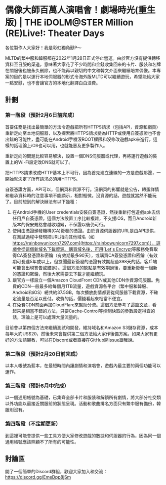 # 偶像大師百萬人演唱會！劇場時光(重生版) | THE iDOLM@STER Million (RE)Live!: Theater Days

各位製作人大家好！我是彩虹獨角獸P～

MLTD的繁中服和韓服都在2022年1月28日正式停止營運。由於官方沒有提供轉移資料至日服的渠道，意味著大家花了不少時間和金錢收集回來的卡片、服裝和名牌在關服後也被永久刪除，也不能再以親切的中文和韓文介面來繼續培育偶像。本專案的目的是以運行本地伺服器的形式令海外版MLTD可以繼續遊玩，希望能給大家一點安慰，也不會讓官方的本地化翻譯白白浪費。

## 計劃

### 第一階段（預計2月6日前完成）
首要任務是找出最簡單的方法令遊戲把所有HTTPS請求（包括API，資源和網頁）重新定向至本地伺服器，以及探索將HTTPS請求變為HTTP或使用自簽憑證也不會出錯的可能性，盡可能在Android手機沒ROOT權限和沒修改遊戲apk來進行。這樣的話理論上iOS也可以用，也就能惠及更多製作人。

重新定向的問題比較容易解決，設置一個DNS伺服器或代理，再將運行遊戲的裝置上的Wi-Fi設定改DNS就可以了。

把HTTPS請求改成HTTP基本上不可行，因為首先建立連線的一方是遊戲那邊，一開始就決定了所有請求必須用HTTPS。

自簽憑證方面，API可以，但網頁和資源不行。沒網頁的影響就是公告，轉蛋詳情和繼承資料時的注意事項不能顯示，相對輕微。沒資源的話，遊戲就當然不能玩了。目前想到的解決辦法有以下幾種：
1. 在Android手機的User credentials安裝自簽憑證，然後重新打包遊戲apk去信任用戶自簽憑證。這個方法設置工序比較複雜，不支援iOS，而且Android新版本的保安規格會越收越緊，不保證以後仍可行。
2. 使用由憑證頒發機構(CA)簽發的憑證。由於資源伺服器的URL是由API提供，在測試過程中發現把URL指向其他域名（如[https://rainbowunicorn7297.com](https://rainbowunicorn7297.com)），遊戲會從這個新域名下載資源。購買域名後，可用[Let's Encrypt](https://letsencrypt.org)等服務免費取得CA簽發憑證和密鑰（有效期最多90天），或購買CA簽發憑證和密鑰（有效期可長達5年或以上，但據聞最新簽發的憑證有效期超過398天的話，客戶端可能會出現警告或錯誤）。這個方法的缺點是有效期過後，要重新簽發一組新的憑證和密鑰，然後大家需要去下載才能繼續玩。
3. 跟官方一樣設立一個Amazon CloudFront CDN或其他CDN作資源伺服器。免費的CDN一般最多給每個月1TB流量，遊戲資源各平台（繁中服和韓服、Android和iOS）總共約37.5GB，每次播放劇情都要從伺服器下載資源，不確定流量是否足以應付。收費的話，價錢看起來相當不便宜。
4. 在免費CDN前面再加CloudFlare來幫助分流。這個方法參考了[這篇文章](https://advancedweb.hu/how-to-use-a-custom-domain-on-cloudfront-with-cloudflare-managed-dns/)，看起來是相當不錯的方法，只要Cache-Control等控制快取的參數設定得宜的話，理論上是可以處理大量流量的。

目前會以第四個方法來繼續測試和開發，維持域名和Amazon S3儲存資源，成本每年大約US$20，然後未來會提供第二個方法給大家作後備方案。如果大家有更好的方法請賜教，可以在Discord或者直接在GitHub開Issue跟我說。

### 第二階段（預計2月20日前完成）
以本人帳號為藍本，在最短時間內讓劇情和演唱會，遊戲內最主要的兩個功能可以運作。

### 第三階段（預計6月中完成）
以一個通用帳號為基礎，已集齊全部卡片和服裝和解鎖所有劇情，將大部分社交類以外功能以最接近關服前的狀態呈現。活動和歌曲排名方面只有繁中服有備份，韓服則沒有。

### 第四階段（不定期更新）
到這裡可能會提供一些工具方便大家修改遊戲的數據和伺服器的行為，因為同一個通用帳號應該照顧不了所有的可能性。

## 討論區
開了一個簡單的Discord群組，歡迎大家加入和交流：https://discord.gg/EmeDpp8jSm
